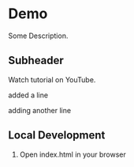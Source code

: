 # Demo

Some Description.

## Subheader

Watch tutorial on YouTube.

added a line

adding another line 

## Local Development

1. Open index.html in your browser